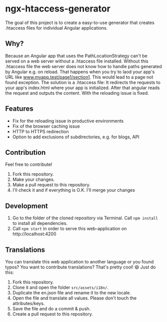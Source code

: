 # ngx-htaccess-generator

The goal of this project is to create a easy-to-use generator that creates .htaccess files for individual Angular applications.

## Why?

Because an Angular app that uses the PathLocationStrategy can't be served on a web server without a .htaccess file installed. Without this .htaccess file the web server does not know how to handle paths generated by Angular e.g. on reload. That happens when you try to laod your app's URL like www.myapp.test/page1/section1. This would lead to a page not found exception.
The solution is a .htaccess file: It redirects the requests to your app's index.html where your app is initialized. After that angular reads the request and outputs the content. With the reloading issue is fixed.

## Features

- Fix for the reloading issue in productive environments
- Fix of the browser caching issue
- HTTP to HTTPS redirection
- Option to add exclusions of subdirectories, e.g. for blogs, API

## Contribution
Feel free to contribute!

1. Fork this repository.
2. Make your changes.
3. Make a pull request to this repository.
4. I'll check it and if everything is O.K. I'll merge your changes

## Development

1. Go to the folder of the cloned repository via Terminal. Call `npm install` to install all dependencies.
2. Call `npm start` in order to serve this web-application on http://localhost:4200

## Translations
You can translate this web application to another language or you found typos? You want to contribute translations? That's pretty cool! :smile: Just do this:

1. Fork this repository.
2. Clone it and open the folder `src/assets/i18n/`.
3. Duplicate the en.json file and rename it to the new locale.
4. Open the file and translate all values. Please don't touch the attributes/keys.
5. Save the file and do a commit & push.
6. Create a pull request to this repository.
